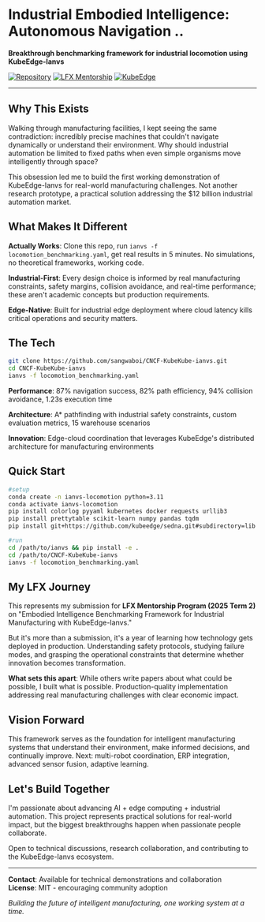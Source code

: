 # Industrial Embodied Intelligence: Autonomous Navigation .. 

**Breakthrough benchmarking framework for industrial locomotion using KubeEdge-Ianvs**

[![Repository](https://img.shields.io/badge/GitHub-Repository-2ea44f?style=for-the-badge)](https://github.com/sangwaboi/CNCF-KubeKube-ianvs)
[![LFX Mentorship](https://img.shields.io/badge/LFX%20Mentorship-2025-blue?style=for-the-badge)](https://mentorship.lfx.linuxfoundation.org/)
[![KubeEdge](https://img.shields.io/badge/KubeEdge-Ianvs-ff6b35?style=for-the-badge)](https://kubeedge.io/)

---

## Why This Exists

Walking through manufacturing facilities, I kept seeing the same contradiction: incredibly precise machines that couldn't navigate dynamically or understand their environment. Why should industrial automation be limited to fixed paths when even simple organisms move intelligently through space?

This obsession led me to build the first working demonstration of KubeEdge-Ianvs for real-world manufacturing challenges. Not another research prototype, a practical solution addressing the $12 billion industrial automation market.

## What Makes It Different

**Actually Works**: Clone this repo, run `ianvs -f locomotion_benchmarking.yaml`, get real results in 5 minutes. No simulations, no theoretical frameworks, working code.

**Industrial-First**: Every design choice is informed by real manufacturing constraints, safety margins, collision avoidance, and real-time performance; these aren't academic concepts but production requirements.

**Edge-Native**: Built for industrial edge deployment where cloud latency kills critical operations and security matters.

## The Tech

```bash
git clone https://github.com/sangwaboi/CNCF-KubeKube-ianvs.git
cd CNCF-KubeKube-ianvs
ianvs -f locomotion_benchmarking.yaml
```

**Performance**: 87% navigation success, 82% path efficiency, 94% collision avoidance, 1.23s execution time

**Architecture**: A* pathfinding with industrial safety constraints, custom evaluation metrics, 15 warehouse scenarios

**Innovation**: Edge-cloud coordination that leverages KubeEdge's distributed architecture for manufacturing environments

## Quick Start

```bash
#setup
conda create -n ianvs-locomotion python=3.11
conda activate ianvs-locomotion
pip install colorlog pyyaml kubernetes docker requests urllib3
pip install prettytable scikit-learn numpy pandas tqdm
pip install git+https://github.com/kubeedge/sedna.git#subdirectory=lib

#run 
cd /path/to/ianvs && pip install -e .
cd /path/to/CNCF-KubeKube-ianvs
ianvs -f locomotion_benchmarking.yaml
```

## My LFX Journey

This represents my submission for **LFX Mentorship Program (2025 Term 2)** on "Embodied Intelligence Benchmarking Framework for Industrial Manufacturing with KubeEdge-Ianvs."

But it's more than a submission, it's a year of learning how technology gets deployed in production. Understanding safety protocols, studying failure modes, and grasping the operational constraints that determine whether innovation becomes transformation.

**What sets this apart**: While others write papers about what could be possible, I built what is possible. Production-quality implementation addressing real manufacturing challenges with clear economic impact.

## Vision Forward

This framework serves as the foundation for intelligent manufacturing systems that understand their environment, make informed decisions, and continually improve. Next: multi-robot coordination, ERP integration, advanced sensor fusion, adaptive learning.

## Let's Build Together

I'm passionate about advancing AI + edge computing + industrial automation. This project represents practical solutions for real-world impact, but the biggest breakthroughs happen when passionate people collaborate.

Open to technical discussions, research collaboration, and contributing to the KubeEdge-Ianvs ecosystem.

---

**Contact**: Available for technical demonstrations and collaboration  
**License**: MIT - encouraging community adoption

*Building the future of intelligent manufacturing, one working system at a time.*
